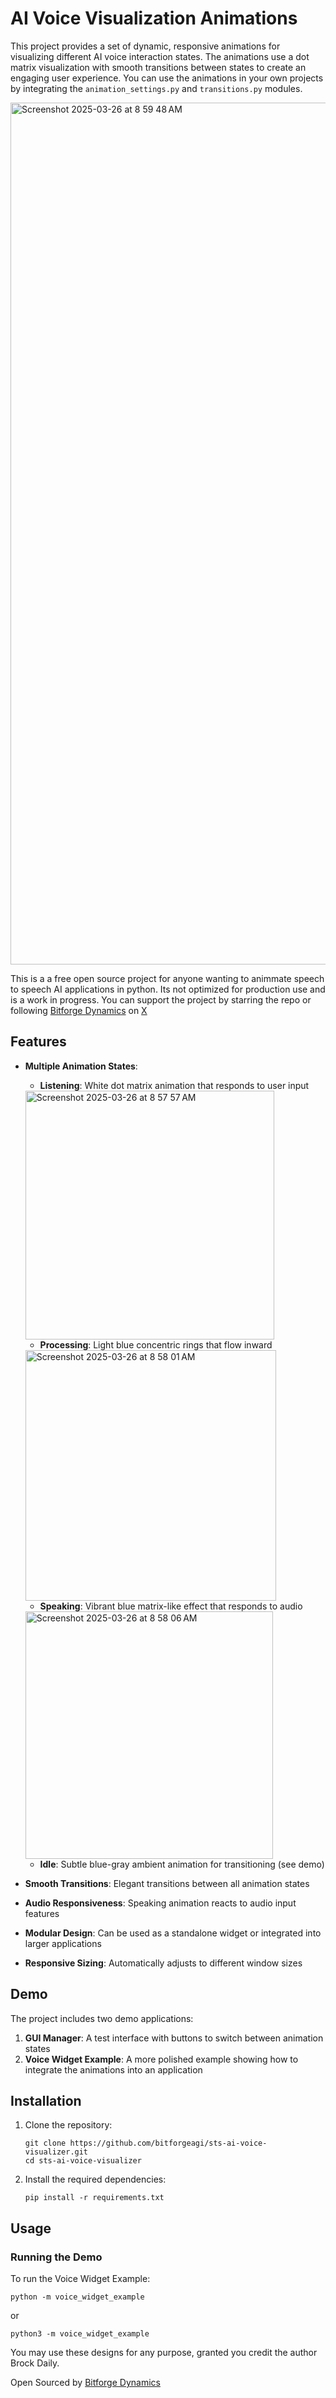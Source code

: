 # AI Voice Visualization Animations

This project provides a set of dynamic, responsive animations for visualizing different AI voice interaction states. The animations use a dot matrix visualization with smooth transitions between states to create an engaging user experience. You can use the animations in your own projects by integrating the `animation_settings.py` and `transitions.py` modules.

<img width="1379" alt="Screenshot 2025-03-26 at 8 59 48 AM" src="https://github.com/user-attachments/assets/2273825c-6bff-4178-8821-f776f7c2a66b" />

This is a a free open source project for anyone wanting to animmate speech to speech AI applications in python. Its not optimized for production use and is a work in progress. You can support the project by starring the repo or following [Bitforge Dynamics](www.bitforgedynamics.com) on [X](https://x.com/bitforgeagi) 
## Features

- **Multiple Animation States**:
  - **Listening**: White dot matrix animation that responds to user input
  <img width="398" alt="Screenshot 2025-03-26 at 8 57 57 AM" src="https://github.com/user-attachments/assets/1e242897-c3ce-4a52-a421-a9188f0bfbe7" />

  - **Processing**: Light blue concentric rings that flow inward
  <img width="401" alt="Screenshot 2025-03-26 at 8 58 01 AM" src="https://github.com/user-attachments/assets/0f898272-8e08-48bc-85a6-11216c68f3c8" />

  - **Speaking**: Vibrant blue matrix-like effect that responds to audio
  <img width="396" alt="Screenshot 2025-03-26 at 8 58 06 AM" src="https://github.com/user-attachments/assets/f4826663-d5e0-4814-beae-dc0a9bdeb446" />

  - **Idle**: Subtle blue-gray ambient animation for transitioning (see demo)
    

- **Smooth Transitions**: Elegant transitions between all animation states
- **Audio Responsiveness**: Speaking animation reacts to audio input features
- **Modular Design**: Can be used as a standalone widget or integrated into larger applications
- **Responsive Sizing**: Automatically adjusts to different window sizes

## Demo

The project includes two demo applications:

1. **GUI Manager**: A test interface with buttons to switch between animation states
2. **Voice Widget Example**: A more polished example showing how to integrate the animations into an application

## Installation

1. Clone the repository:
   ```
   git clone https://github.com/bitforgeagi/sts-ai-voice-visualizer.git
   cd sts-ai-voice-visualizer
   ```

2. Install the required dependencies:
   ```
   pip install -r requirements.txt
   ```

## Usage

### Running the Demo


To run the Voice Widget Example:

```
python -m voice_widget_example
```

or
```
python3 -m voice_widget_example
```

You may use these designs for any purpose, granted you credit the author Brock Daily.

Open Sourced by [Bitforge Dynamics](www.bitforgedynamics.com)


